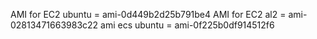 AMI for EC2 ubuntu = ami-0d449b2d25b791be4
AMI for EC2 al2 = ami-02813471663983c22
ami ecs ubuntu = ami-0f225b0df914512f6